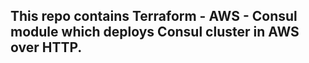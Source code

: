 ## This repo contains Terraform - AWS - Consul module which deploys Consul cluster in AWS over HTTP.